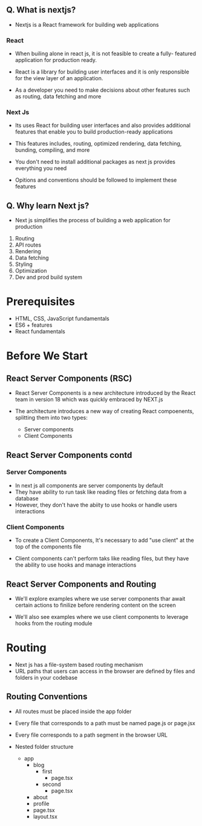 
## Q. What is nextjs?
- Nextjs is a React framework for building web applications

### React
- When builing alone in react js, it is not feasible to create a fully- featured application for production ready.
- React is a library for building user interfaces and it is only responsible for the view layer of an application.

- As a developer you need to make decisions about other features such as routing, data fetching and more

### Next Js
- Its uses React for building user interfaces
and also provides additional features that enable you to build production-ready applications

- This features includes, routing, optimized rendering, data fetching, bunding, compiling, and more

- You don't need to install additional packages as next js provides everything you need

- Opitions and conventions should be followed to implement these features

## Q. Why learn Next js?

- Next js simplifies the process of building a web application for production

1. Routing
2. API routes
3. Rendering
4. Data fetching
5. Styling
6. Optimization
7. Dev and prod build system

# Prerequisites
- HTML, CSS, JavaScript fundamentals
- ES6 + features
- React fundamentals

# Before We Start
## React Server Components (RSC)

- React Server Components is a new architecture introduced by the React team in version 18 which was quickly embraced by NEXT.js

- The architecture introduces a new way of creating React compoenents, splitting them into two types:
   - Server components
   - Client Components

## React Server Components contd

### Server Components
- In next js all components are server components by default
- They have ability to run task like reading files or fetching data from a database
- However, they don't have the abiity to use hooks or handle users interactions

### Client Components
- To create a Client Components, It's necessary to add "use client" at the top of the components file

- Client components can't perform taks like reading files, but they have the ability to use hooks and manage interactions

## React Server Components and Routing

- We'll explore examples where we use server components thar
 await certain actions to finilize before rendering content on the screen

- We'll also see examples where we use client components to leverage hooks from the routing module

# Routing

- Next js has a file-system based routing mechanism
- URL paths that users can access in the browser are defined by files and folders in your codebase

## Routing Conventions

- All routes must be placed inside the app folder
- Every file that corresponds to a path must be named page.js or page.jsx
- Every file corresponds to a path segment in the browser URL

-  Nested folder structure 
   - app
      - blog
          - first
             - page.tsx
          - second
             - page.tsx
      - about
      - profile
      - page.tsx
      - layout.tsx



